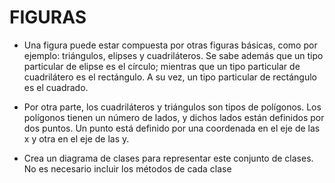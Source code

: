# FIGURAS


* Una	figura	puede	estar	compuesta	por	otras	figuras	básicas,	como	por	ejemplo:	triángulos,	elipses	 y	 cuadriláteros.	 Se	 sabe	 además	 que	 un	 tipo	 particular	 de	 elipse	 es	 el	 círculo;	mientras	 que	 un	 tipo	 particular	 de	 cuadrilátero	 es	 el	 rectángulo.	 A	 su	 vez,	 un	 tipo	particular	de	rectángulo	es	el	cuadrado.

* Por	otra	parte,	los	cuadriláteros	y	triángulos	son	tipos	de	polígonos.	Los	polígonos	tienen un	número	de	lados,	y	dichos	lados	están	definidos	por	dos	puntos.	Un	punto	está	definido por	una	coordenada	en	el	eje	de	las	x	y	otra	en	el	eje	de	las	y.

* Crea	un	diagrama	de	clases	para	representar	este	conjunto	de	clases. No	es	necesario	incluir	los	métodos	de	cada	clase
